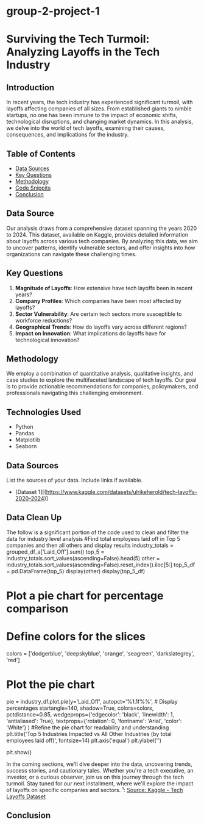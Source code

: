# group-2-project-1





# **Surviving the Tech Turmoil: Analyzing Layoffs in the Tech Industry**
## Introduction
In recent years, the tech industry has experienced significant turmoil, with layoffs affecting companies of all sizes. From established giants to nimble startups, no one has been immune to the impact of economic shifts, technological disruptions, and changing market dynamics. In this analysis, we delve into the world of tech layoffs, examining their causes, consequences, and implications for the industry.

## Table of Contents
- [Data Sources](#data-source)
- [Key Questions](#key-questions)
- [Methodology](#methodology)
- [Code Snippits](#code-snippits)
- [Conclusion](#conclusion)

## Data Source
Our analysis draws from a comprehensive dataset spanning the years 2020 to 2024. This dataset, available on Kaggle, provides detailed information about layoffs across various tech companies. By analyzing this data, we aim to uncover patterns, identify vulnerable sectors, and offer insights into how organizations can navigate these challenging times.

## Key Questions
1. **Magnitude of Layoffs**: How extensive have tech layoffs been in recent years?
2. **Company Profiles**: Which companies have been most affected by layoffs?
3. **Sector Vulnerability**: Are certain tech sectors more susceptible to workforce reductions?
4. **Geographical Trends**: How do layoffs vary across different regions?
5. **Impact on Innovation**: What implications do layoffs have for technological innovation?
   
## Methodology
We employ a combination of quantitative analysis, qualitative insights, and case studies to explore the multifaceted landscape of tech layoffs. Our goal is to provide actionable recommendations for companies, policymakers, and professionals navigating this challenging environment.
## Technologies Used
- Python
- Pandas
- Matplotlib
- Seaborn
## Data Sources
List the sources of your data. Include links if available.

- [Dataset 1][(https://www.kaggle.com/datasets/ulrikeherold/tech-layoffs-2020-2024)]

## Data Clean Up 
The follow is a significant portion of the code used to clean and filter the data for industry level analysis
#Find total employees laid off in Top 5 companies and then all others and display results
industry_totals = grouped_df_a['Laid_Off'].sum()
top_5 = industry_totals.sort_values(ascending=False).head(5)
other = industry_totals.sort_values(ascending=False).reset_index().iloc[5:]
top_5_df = pd.DataFrame(top_5)
display(other)
display(top_5_df)

# Plot a pie chart for percentage comparison
# Define colors for the slices
colors = ['dodgerblue', 'deepskyblue', 'orange', 'seagreen', 'darkslategrey', 'red']

# Plot the pie chart

pie = industry_df.plot.pie(y='Laid_Off',
                           autopct='%1.1f%%',  # Display percentages
                           startangle=140,
                           shadow=True,
                           colors=colors,
                           pctdistance=0.85,
                           wedgeprops={'edgecolor': 'black', 'linewidth': 1, 'antialiased': True},
                           textprops={'rotation': 0, 'fontname': 'Arial', 'color': 'White'}
                          )
#Refine the pie chart for readability and understanding
plt.title('Top 5 Industries Impacted vs All Other Industries (by total employees laid off)', fontsize=14)
plt.axis('equal')
plt.ylabel('')

plt.show()

In the coming sections, we'll dive deeper into the data, uncovering trends, success stories, and cautionary tales. Whether you're a tech executive, an investor, or a curious observer, join us on this journey through the tech turmoil.
Stay tuned for our next installment, where we'll explore the impact of layoffs on specific companies and sectors.
¹: [Source: Kaggle - Tech Layoffs Dataset](https://www.kaggle.com/techcrunch/2023-and-2024-tech-layoffs)

## Conclusion

